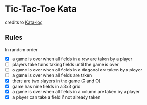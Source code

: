 # Tic-Tac-Toe Kata

credits to [Kata-log](https://kata-log.rocks/tic-tac-toe-kata)

## Rules

In random order

- [X] a game is over when all fields in a row are taken by a player
- [ ] players take turns taking fields until the game is over
- [ ] a game is over when all fields in a diagonal are taken by a player
- [ ] a game is over when all fields are taken
- [X] there are two players in the game (X and O)
- [X] game has nine fields in a 3x3 grid
- [X] a game is over when all fields in a column are taken by a player
- [X] a player can take a field if not already taken